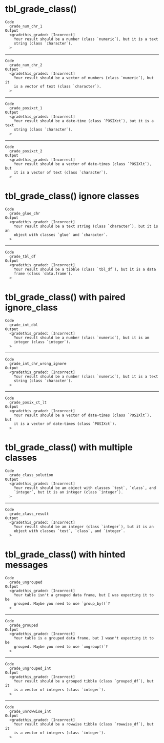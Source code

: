 # tbl_grade_class()

    Code
      grade_num_chr_1
    Output
      <gradethis_graded: [Incorrect]
        Your result should be a number (class `numeric`), but it is a text
        string (class `character`).
      >

---

    Code
      grade_num_chr_2
    Output
      <gradethis_graded: [Incorrect]
        Your result should be a vector of numbers (class `numeric`), but it
        is a vector of text (class `character`).
      >

---

    Code
      grade_posixct_1
    Output
      <gradethis_graded: [Incorrect]
        Your result should be a date-time (class `POSIXct`), but it is a text
        string (class `character`).
      >

---

    Code
      grade_posixct_2
    Output
      <gradethis_graded: [Incorrect]
        Your result should be a vector of date-times (class `POSIXlt`), but
        it is a vector of text (class `character`).
      >

# tbl_grade_class() ignore classes

    Code
      grade_glue_chr
    Output
      <gradethis_graded: [Incorrect]
        Your result should be a text string (class `character`), but it is an
        object with classes `glue` and `character`.
      >

---

    Code
      grade_tbl_df
    Output
      <gradethis_graded: [Incorrect]
        Your result should be a tibble (class `tbl_df`), but it is a data
        frame (class `data.frame`).
      >

# tbl_grade_class() with paired ignore_class

    Code
      grade_int_dbl
    Output
      <gradethis_graded: [Incorrect]
        Your result should be a number (class `numeric`), but it is an
        integer (class `integer`).
      >

---

    Code
      grade_int_chr_wrong_ignore
    Output
      <gradethis_graded: [Incorrect]
        Your result should be a number (class `numeric`), but it is a text
        string (class `character`).
      >

---

    Code
      grade_posix_ct_lt
    Output
      <gradethis_graded: [Incorrect]
        Your result should be a vector of date-times (class `POSIXlt`), but
        it is a vector of date-times (class `POSIXct`).
      >

# tbl_grade_class() with multiple classes

    Code
      grade_class_solution
    Output
      <gradethis_graded: [Incorrect]
        Your result should be an object with classes `test`, `class`, and
        `integer`, but it is an integer (class `integer`).
      >

---

    Code
      grade_class_result
    Output
      <gradethis_graded: [Incorrect]
        Your result should be an integer (class `integer`), but it is an
        object with classes `test`, `class`, and `integer`.
      >

# tbl_grade_class() with hinted messages

    Code
      grade_ungrouped
    Output
      <gradethis_graded: [Incorrect]
        Your table isn't a grouped data frame, but I was expecting it to be
        grouped. Maybe you need to use `group_by()`?
      >

---

    Code
      grade_grouped
    Output
      <gradethis_graded: [Incorrect]
        Your table is a grouped data frame, but I wasn't expecting it to be
        grouped. Maybe you need to use `ungroup()`?
      >

---

    Code
      grade_ungrouped_int
    Output
      <gradethis_graded: [Incorrect]
        Your result should be a grouped tibble (class `grouped_df`), but it
        is a vector of integers (class `integer`).
      >

---

    Code
      grade_unrowwise_int
    Output
      <gradethis_graded: [Incorrect]
        Your result should be a rowwise tibble (class `rowwise_df`), but it
        is a vector of integers (class `integer`).
      >

